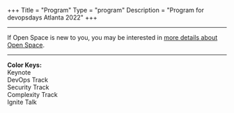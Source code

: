 +++
Title = "Program"
Type = "program"
Description = "Program for devopsdays Atlanta 2022"
+++

<div class = "row">
  <div class = "col">
    <hr />
    If Open Space is new to you, you may be interested in <a href="/pages/open-space-format">more details about Open Space</a>.
    <hr />
  </div>
</div>

<div>
<b>Color Keys:</b>
<div class="col-lg-2 col-md-3 program-element program-talk">Keynote</div>
<div class="col-lg-2 col-md-3 program-element program-custom">DevOps Track</div>
<div class="col-lg-2 col-md-3 program-element program-workshop">Security Track</div>
<div class="col-lg-2 col-md-3 program-element program-open-space">Complexity Track</div>
<div class="col-lg-2 col-md-3 program-element program-ignite">Ignite Talk</div>
<br />
</div>

